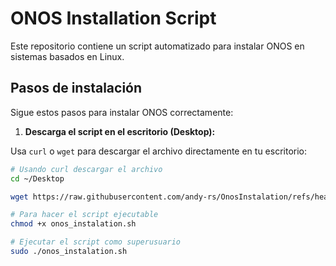 # ONOS Installation Script

Este repositorio contiene un script automatizado para instalar ONOS en sistemas basados en Linux.

## Pasos de instalación

Sigue estos pasos para instalar ONOS correctamente:

1. **Descarga el script en el escritorio (Desktop):**

Usa `curl` o `wget` para descargar el archivo directamente en tu escritorio:

```bash
# Usando curl descargar el archivo
cd ~/Desktop

wget https://raw.githubusercontent.com/andy-rs/OnosInstalation/refs/heads/main/onos_instalation.sh

# Para hacer el script ejecutable
chmod +x onos_instalation.sh

# Ejecutar el script como superusuario
sudo ./onos_instalation.sh
